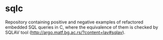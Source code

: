 # sqlc

Repository containing positive and negative examples of refactored
embedded SQL queries in C, where the equivalence of them is checked
by SQLAV tool (http://argo.matf.bg.ac.rs/?content=lav#sqlav). 

